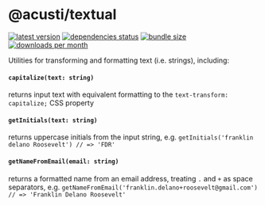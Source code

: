# @acusti/textual

[![latest version](https://img.shields.io/npm/v/@acusti/textual?style=for-the-badge)](https://www.npmjs.com/package/@acusti/textual)
[![dependencies status](https://img.shields.io/librariesio/release/npm/@acusti/textual?style=for-the-badge)](https://libraries.io/npm/@acusti%2Ftextual/sourcerank)
[![bundle size](https://img.shields.io/bundlephobia/minzip/@acusti/textual?style=for-the-badge)](https://bundlephobia.com/package/@acusti/textual)
[![downloads per month](https://img.shields.io/npm/dm/@acusti/textual?style=for-the-badge)](https://www.npmjs.com/package/@acusti/textual)

Utilities for transforming and formatting text (i.e. strings), including:

#### `capitalize(text: string)`

returns input text with equivalent formatting to the
`text-transform: capitalize;` CSS property

#### `getInitials(text: string)`

returns uppercase initials from the input string, e.g.
`getInitials('franklin delano Roosevelt') // => 'FDR'`

#### `getNameFromEmail(email: string)`

returns a formatted name from an email address, treating `.` and `+` as
space separators, e.g.
`getNameFromEmail('franklin.delano+roosevelt@gmail.com') // => 'Franklin Delano Roosevelt'`
